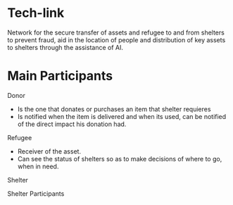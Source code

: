 # Tech-link

Network for the secure transfer of assets and refugee to and from shelters to prevent fraud, aid in the location of people and distribution of key assets to shelters through the assistance of AI.

# Main Participants

Donor
- Is the one that donates or purchases an item that shelter requieres
- Is notified when the item is delivered and when its used, can be notified of the direct impact his donation had.

Refugee
- Receiver of the asset.
- Can see the status of shelters so as to make decisions of where to go, when in need.


Shelter

Shelter Participants




